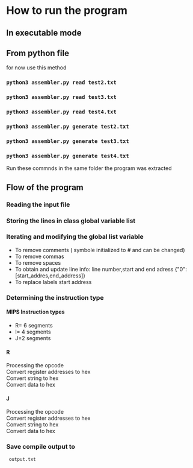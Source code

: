 # How to run the program

## In executable mode


## From python file

for now use this method

### `python3 assembler.py read test2.txt`
### `python3 assembler.py read test3.txt`
### `python3 assembler.py read test4.txt`

### `python3 assembler.py generate test2.txt`
### `python3 assembler.py generate test3.txt`
### `python3 assembler.py generate test4.txt`

Run these commnds in the same folder the program was extracted

## Flow of the program

### Reading the input file

### Storing the lines in class global variable list

### Iterating and modifying the global list variable 

- To remove comments ( symbole initialized to # and can be changed)
- To remove commas
- To remove spaces
- To obtain and update line info: line number,start and end adress {"0":[start_addres,end_address]}
- To replace labels start address

### Determining the instruction type

#### MIPS Instruction types
- R= 6 segments
- I= 4 segments
- J=2 segments  

#### R
Processing the opcode   
Convert register addresses to hex  
Convert string to hex  
Convert data to hex  

#### J

Processing the opcode   
Convert register addresses to hex  
Convert string to hex  
Convert data to hex  

### Save compile output to
` output.txt`